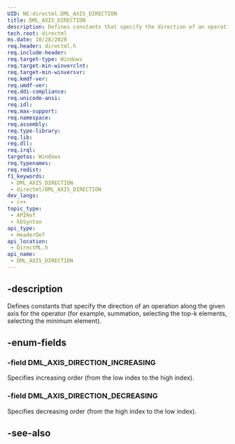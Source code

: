 ```yaml
---
UID: NE:directml.DML_AXIS_DIRECTION
title: DML_AXIS_DIRECTION
description: Defines constants that specify the direction of an operation along the given axis for the operator (for example, summation, selecting the top-k elements, selecting the minimum element).
tech.root: directml
ms.date: 10/28/2020
req.header: directml.h
req.include-header: 
req.target-type: Windows
req.target-min-winverclnt: 
req.target-min-winversvr: 
req.kmdf-ver: 
req.umdf-ver: 
req.ddi-compliance: 
req.unicode-ansi: 
req.idl: 
req.max-support: 
req.namespace: 
req.assembly: 
req.type-library: 
req.lib: 
req.dll: 
req.irql: 
targetos: Windows
req.typenames: 
req.redist: 
f1_keywords:
 - DML_AXIS_DIRECTION
 - directml/DML_AXIS_DIRECTION
dev_langs:
 - c++
topic_type:
 - APIRef
 - kbSyntax
api_type:
 - HeaderDef
api_location:
 - DirectML.h
api_name:
 - DML_AXIS_DIRECTION
---
```


## -description

Defines constants that specify the direction of an operation along the given axis for the operator (for example, summation, selecting the top-k elements, selecting the minimum element).

## -enum-fields

### -field DML_AXIS_DIRECTION_INCREASING

Specifies increasing order (from the low index to the high index).

### -field DML_AXIS_DIRECTION_DECREASING

Specifies decreasing order (from the high index to the low index).

## -see-also
